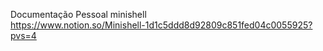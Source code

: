 Documentação Pessoal minishell <br>
https://www.notion.so/Minishell-1d1c5ddd8d92809c851fed04c0055925?pvs=4


